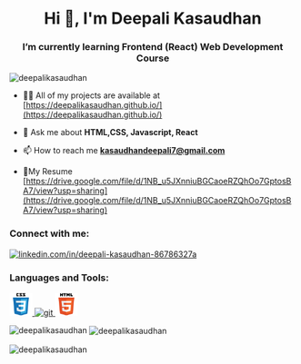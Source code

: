 <h1 align="center">Hi 👋, I'm Deepali Kasaudhan</h1>
<h3 align="center">I’m currently learning Frontend (React) Web Development Course</h3>

<p align="left"> <img src="https://komarev.com/ghpvc/?username=deepalikasaudhan&label=Profile%20views&color=0e75b6&style=flat" alt="deepalikasaudhan" /> </p>

- 👨‍💻 All of my projects are available at [https://deepalikasaudhan.github.io/](https://deepalikasaudhan.github.io/)

- 💬 Ask me about **HTML,CSS, Javascript, React**

- 📫 How to reach me **kasaudhandeepali7@gmail.com**

- 📄My Resume [https://drive.google.com/file/d/1NB_u5JXnniuBGCaoeRZQhOo7GptosBA7/view?usp=sharing](https://drive.google.com/file/d/1NB_u5JXnniuBGCaoeRZQhOo7GptosBA7/view?usp=sharing)

<h3 align="left">Connect with me:</h3>
<p align="left">
<a href="https://linkedin.com/in/linkedin.com/in/deepali-kasaudhan-86786327a" target="blank"><img align="center" src="https://raw.githubusercontent.com/rahuldkjain/github-profile-readme-generator/master/src/images/icons/Social/linked-in-alt.svg" alt="linkedin.com/in/deepali-kasaudhan-86786327a" height="30" width="40" /></a>
</p>

<h3 align="left">Languages and Tools:</h3>
<p align="left"> <a href="https://www.w3schools.com/css/" target="_blank" rel="noreferrer"> <img src="https://raw.githubusercontent.com/devicons/devicon/master/icons/css3/css3-original-wordmark.svg" alt="css3" width="40" height="40"/> </a> <a href="https://git-scm.com/" target="_blank" rel="noreferrer"> <img src="https://www.vectorlogo.zone/logos/git-scm/git-scm-icon.svg" alt="git" width="40" height="40"/> </a> <a href="https://www.w3.org/html/" target="_blank" rel="noreferrer"> <img src="https://raw.githubusercontent.com/devicons/devicon/master/icons/html5/html5-original-wordmark.svg" alt="html5" width="40" height="40"/> </a> </p>

<p><img align="left" src="https://github-readme-stats.vercel.app/api/top-langs?username=deepalikasaudhan&show_icons=true&locale=en&layout=compact" alt="deepalikasaudhan" /></p>

<p>&nbsp;<img align="center" src="https://github-readme-stats.vercel.app/api?username=deepalikasaudhan&show_icons=true&locale=en" alt="deepalikasaudhan" /></p>

<p><img align="center" src="https://github-readme-streak-stats.herokuapp.com/?user=deepalikasaudhan&" alt="deepalikasaudhan" /></p>
